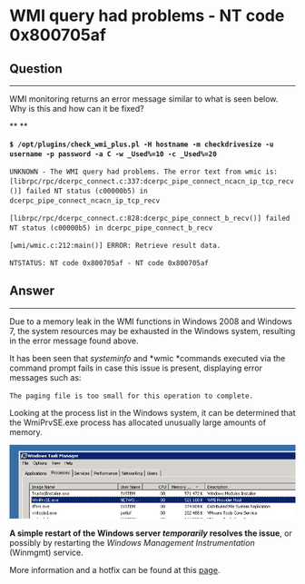 # WMI query had problems - NT code 0x800705af

## Question

* * * * *

WMI monitoring returns an error message similar to what is seen below. Why is this and how can it be fixed?

** **

**`$ /opt/plugins/check_wmi_plus.pl -H hostname -m checkdrivesize -u username -p password -a C -w _Used%=10 -c _Used%=20`**

`UNKNOWN - The WMI query had problems. The error text from wmic is: [librpc/rpc/dcerpc_connect.c:337:dcerpc_pipe_connect_ncacn_ip_tcp_recv()] failed NT status (c00000b5) in dcerpc_pipe_connect_ncacn_ip_tcp_recv`

`[librpc/rpc/dcerpc_connect.c:828:dcerpc_pipe_connect_b_recv()] failed NT status (c00000b5) in dcerpc_pipe_connect_b_recv`

`[wmi/wmic.c:212:main()] ERROR: Retrieve result data.`

`NTSTATUS: NT code 0x800705af - NT code 0x800705af`

## Answer

* * * * *

Due to a memory leak in the WMI functions in Windows 2008 and Windows 7, the system resources may be exhausted in the Windows system, resulting in the error message found above.

It has been seen that *systeminfo* and *wmic *commands executed via the command prompt fails in case this issue is present, displaying error messages such as:

`The paging file is too small for this operation to complete.`

Looking at the process list in the Windows system, it can be determined that the WmiPrvSE.exe process has allocated unusually large amounts of memory.

![](attachments/9929136/10191022.png)

**A simple restart of the Windows server *temporarily* resolves the issue**, or possibly by restarting the *Windows Management Instrumentation* (Winmgmt) service.

More information and a hotfix can be found at this [page](http://support.microsoft.com/kb/981314).

